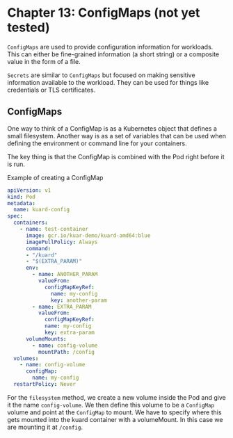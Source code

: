 # Chapter 13: ConfigMaps (not yet tested)

`ConfigMaps` are used to provide configuration information for workloads. This can either be fine-grained information (a short string) or a composite value in the form of a file.

`Secrets` are similar to `ConfigMaps` but focused on making sensitive information available to the workload. They can be used for things like credentials or TLS certificates.

## ConfigMaps

One way to think of a ConfigMap is as a Kubernetes object that defines a small filesystem. Another way is as a set of variables that can be used when defining the environment or command line for your containers.

The key thing is that the ConfigMap is combined with the Pod right before it is run.

Example of creating a ConfigMap

```yaml
apiVersion: v1 
kind: Pod 
metadata:
  name: kuard-config 
spec:
  containers:
    - name: test-container
      image: gcr.io/kuar-demo/kuard-amd64:blue
      imagePullPolicy: Always
      command:
      - "/kuard"
      - "$(EXTRA_PARAM)" 
      env:
        - name: ANOTHER_PARAM 
          valueFrom:
            configMapKeyRef: 
              name: my-config
              key: another-param
        - name: EXTRA_PARAM 
          valueFrom:
            configMapKeyRef: 
            name: my-config
            key: extra-param
      volumeMounts:
        - name: config-volume
          mountPath: /config 
  volumes:
    - name: config-volume
      configMap:
        name: my-config
  restartPolicy: Never
```

For the `filesystem` method, we create a new volume inside the Pod and give it the name `config-volume`. We then define this volume to be a `ConfigMap` volume and point at the `ConfigMap` to mount. We have to specify where this gets mounted into the kuard container with a volumeMount. In this case we are mounting it at `/config`.